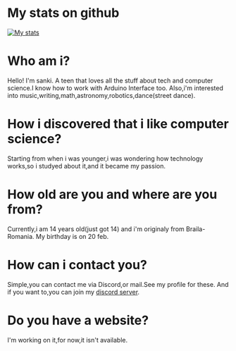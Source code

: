 # My stats on github
[![My stats](https://github-readme-stats.vercel.app/api?username=Sank34)](https://github.com/anuraghazra/github-readme-stats)

# Who am i?
Hello! I'm sanki. A teen that loves all the stuff about tech and computer science.I know how to work with Arduino Interface too. Also,i'm interested into music,writing,math,astronomy,robotics,dance(street dance).

# How i discovered that i like computer science?
Starting from when i was younger,i was wondering how technology works,so i studyed about it,and it became my passion.

# How old are you and where are you from?
Currently,i am 14 years old(just got 14) and i'm originaly from Braila-Romania.
My birthday is on 20 feb.

# How can i contact you?
Simple,you can contact me via Discord,or mail.See my profile for these.
And if you want to,you can join my [discord server](https://discord.gg/FGaRE5Qmbj).

# Do you have a website?
I'm working on it,for now,it isn't available.
